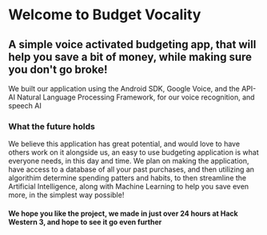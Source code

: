 <h1> Welcome to Budget Vocality </h1>

<h2> A simple voice activated budgeting app, that will help you save a bit of money, while making sure you don't go broke!</h2>

<p> We built our application using the Android SDK, Google Voice, and the API-AI Natural Language Processing Framework, for our
voice recognition, and speech AI </p>

<h3> What the future holds </h3>
<p> We believe this application has great potential, and would love to have others work on it alongside us, an easy to use budgeting application is what everyone needs, in this day and time. We plan on making the application, have access to a database of all your past purchases, and then utilizing an algorithim determine spending patters and habits, to then streamline the Artificial Intelligence, along with Machine Learning to help you save even more, in the simplest way possible! </p>

<h4> We hope you like the project, we made in just over 24 hours at Hack Western 3, and hope to see it go even further </h4>
